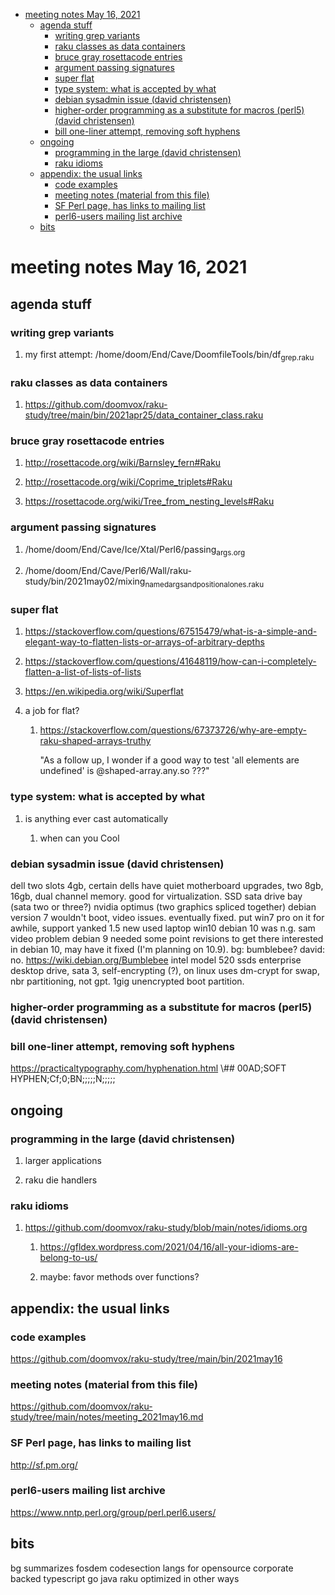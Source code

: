 - [meeting notes May 16, 2021](#orgfb61b85)
  - [agenda stuff](#org15875a6)
    - [writing grep variants](#org7632ad9)
    - [raku classes as data containers](#org1f63e5b)
    - [bruce gray rosettacode entries](#orgbaf8bfe)
    - [argument passing signatures](#org88c5bf8)
    - [super flat](#org68f2cf8)
    - [type system: what is accepted by what](#orgb3b6e88)
    - [debian sysadmin issue (david christensen)](#org18ce003)
    - [higher-order programming as a substitute for macros (perl5)  (david christensen)](#orgebeeab5)
    - [bill one-liner attempt, removing soft hyphens](#org534f7f7)
  - [ongoing](#org3d6dc1a)
    - [programming in the large (david christensen)](#org06f1ee3)
    - [raku idioms](#org536a554)
  - [appendix: the usual links](#orgea00dfa)
    - [code examples](#orgb3d53ec)
    - [meeting notes (material from this file)](#org083b500)
    - [SF Perl page, has links to mailing list](#org5d82274)
    - [perl6-users mailing list archive](#org216907a)
  - [bits](#org2990d7d)


<a id="orgfb61b85"></a>

# meeting notes May 16, 2021


<a id="org15875a6"></a>

## agenda stuff


<a id="org7632ad9"></a>

### writing grep variants

1.  my first attempt: /home/doom/End/Cave/DoomfileTools/bin/df<sub>grep.raku</sub>


<a id="org1f63e5b"></a>

### raku classes as data containers

1.  <https://github.com/doomvox/raku-study/tree/main/bin/2021apr25/data_container_class.raku>


<a id="orgbaf8bfe"></a>

### bruce gray rosettacode entries

1.  <http://rosettacode.org/wiki/Barnsley_fern#Raku>

2.  <http://rosettacode.org/wiki/Coprime_triplets#Raku>

3.  <https://rosettacode.org/wiki/Tree_from_nesting_levels#Raku>


<a id="org88c5bf8"></a>

### argument passing signatures

1.  /home/doom/End/Cave/Ice/Xtal/Perl6/passing<sub>args.org</sub>

2.  /home/doom/End/Cave/Perl6/Wall/raku-study/bin/2021may02/mixing<sub>named</sub><sub>args</sub><sub>and</sub><sub>positional</sub><sub>ones.raku</sub>


<a id="org68f2cf8"></a>

### super flat

1.  <https://stackoverflow.com/questions/67515479/what-is-a-simple-and-elegant-way-to-flatten-lists-or-arrays-of-arbitrary-depths>

2.  <https://stackoverflow.com/questions/41648119/how-can-i-completely-flatten-a-list-of-lists-of-lists>

3.  <https://en.wikipedia.org/wiki/Superflat>

4.  a job for flat?

    1.  <https://stackoverflow.com/questions/67373726/why-are-empty-raku-shaped-arrays-truthy>
    
        "As a follow up, I wonder if a good way to test 'all elements are undefined' is @shaped-array.any.so ???"


<a id="orgb3b6e88"></a>

### type system: what is accepted by what

1.  is anything ever cast automatically

    1.  when can you Cool


<a id="org18ce003"></a>

### debian sysadmin issue (david christensen)

dell two slots 4gb, certain dells have quiet motherboard upgrades, two 8gb, 16gb, dual channel memory. good for virtualization. SSD sata drive bay (sata two or three?) nvidia optimus (two graphics spliced together) debian version 7 wouldn't boot, video issues. eventually fixed. put win7 pro on it for awhile, support yanked 1.5 new used laptop win10 debian 10 was n.g. sam video problem debian 9 needed some point revisions to get there interested in debian 10, may have it fixed (I'm planning on 10.9). bg: bumblebee? david: no. <https://wiki.debian.org/Bumblebee> intel model 520 ssds enterprise desktop drive, sata 3, self-encrypting (?), on linux uses dm-crypt for swap, nbr partitioning, not gpt. 1gig unencrypted boot partition.


<a id="orgebeeab5"></a>

### higher-order programming as a substitute for macros (perl5)  (david christensen)


<a id="org534f7f7"></a>

### bill one-liner attempt, removing soft hyphens

<https://practicaltypography.com/hyphenation.html> \\## 00AD;SOFT HYPHEN;Cf;0;BN;;;;;N;;;;;


<a id="org3d6dc1a"></a>

## ongoing


<a id="org06f1ee3"></a>

### programming in the large (david christensen)

1.  larger applications

2.  raku die handlers


<a id="org536a554"></a>

### raku idioms

1.  <https://github.com/doomvox/raku-study/blob/main/notes/idioms.org>

    1.  <https://gfldex.wordpress.com/2021/04/16/all-your-idioms-are-belong-to-us/>
    
    2.  maybe: favor methods over functions?


<a id="orgea00dfa"></a>

## appendix: the usual links


<a id="orgb3d53ec"></a>

### code examples

<https://github.com/doomvox/raku-study/tree/main/bin/2021may16>


<a id="org083b500"></a>

### meeting notes (material from this file)

<https://github.com/doomvox/raku-study/tree/main/notes/meeting_2021may16.md>


<a id="org5d82274"></a>

### SF Perl page, has links to mailing list

<http://sf.pm.org/>


<a id="org216907a"></a>

### perl6-users mailing list archive

<https://www.nntp.perl.org/group/perl.perl6.users/>


<a id="org2990d7d"></a>

## bits

bg summarizes fosdem codesection langs for opensource corporate backed typescript go java raku optimized in other ways
